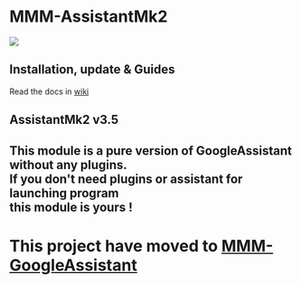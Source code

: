 # MMM-AssistantMk2
![](resources/AMk2_Big.png)

## Installation, update & Guides
Read the docs in [wiki](https://github.com/bugsounet/MMM-AssistantMk2/wiki)<br>

## AssistantMk2 v3.5

This module is a pure version of GoogleAssistant without any plugins.<br>
If you don't need plugins or assistant for launching program<br>
this module is yours !
---
# **This project have moved to [MMM-GoogleAssistant](https://github.com/bugsounet/MMM-GoogleAssistant)**
